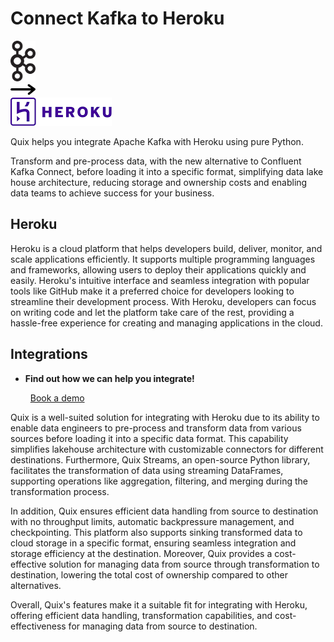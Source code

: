 # Connect Kafka to Heroku

<div class="connect-images cards blog-grid-card" markdown>
<div>
<img src="../images/kafka_logo.png" width="40px" />
</div>
<div>
<img src="../images/arrow.svg" width="40px" />
</div>
<div>
<img src="./images/heroku_1.jpg" />
</div>
</div>

Quix helps you integrate Apache Kafka with Heroku using pure Python.

Transform and pre-process data, with the new alternative to Confluent Kafka Connect, before loading it into a specific format, simplifying data lake house architecture, reducing storage and ownership costs and enabling data teams to achieve success for your business.

## Heroku

Heroku is a cloud platform that helps developers build, deliver, monitor, and scale applications efficiently. It supports multiple programming languages and frameworks, allowing users to deploy their applications quickly and easily. Heroku's intuitive interface and seamless integration with popular tools like GitHub make it a preferred choice for developers looking to streamline their development process. With Heroku, developers can focus on writing code and let the platform take care of the rest, providing a hassle-free experience for creating and managing applications in the cloud.

## Integrations

<div class="grid cards" markdown>

- __Find out how we can help you integrate!__

    <a class="md-button md-button--primary" href="https://quix.io/book-a-demo" target="_blank" style="margin:.5rem;">Book a demo</a>

</div>


Quix is a well-suited solution for integrating with Heroku due to its ability to enable data engineers to pre-process and transform data from various sources before loading it into a specific data format. This capability simplifies lakehouse architecture with customizable connectors for different destinations. Furthermore, Quix Streams, an open-source Python library, facilitates the transformation of data using streaming DataFrames, supporting operations like aggregation, filtering, and merging during the transformation process.

In addition, Quix ensures efficient data handling from source to destination with no throughput limits, automatic backpressure management, and checkpointing. This platform also supports sinking transformed data to cloud storage in a specific format, ensuring seamless integration and storage efficiency at the destination. Moreover, Quix provides a cost-effective solution for managing data from source through transformation to destination, lowering the total cost of ownership compared to other alternatives.

Overall, Quix's features make it a suitable fit for integrating with Heroku, offering efficient data handling, transformation capabilities, and cost-effectiveness for managing data from source to destination.

